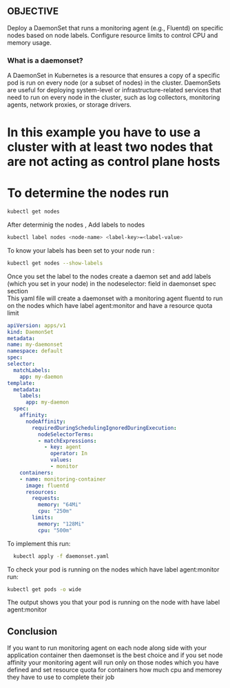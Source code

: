 ## OBJECTIVE
   Deploy a DaemonSet that runs a monitoring agent (e.g., Fluentd) on     specific nodes based on node labels. Configure resource limits to control CPU and memory usage.

### What is a daemonset?
A DaemonSet in Kubernetes is a resource that ensures a copy of a specific pod is run on every node (or a subset of nodes) in the cluster. DaemonSets are useful for deploying system-level or infrastructure-related services that need to run on every node in the cluster, such as log collectors, monitoring agents, network proxies, or storage drivers.

# In this example you have to use a cluster with at least two nodes that are not acting as control plane hosts

   # To determine the nodes run
```bash
kubectl get nodes
```

 After determinig the nodes , Add labels to nodes
  ```bash
  kubectl label nodes <node-name> <label-key>=<label-value>
  ```
 To know your labels has been set to your node run :
  ```bash
  kubectl get nodes --show-labels
  ```
 Once you set the label to the nodes create a daemon set and add labels (which you set in your node) in the nodeselector: field in daemonset spec section
<br>
 This yaml file will create a daemonset with a monitoring agent fluentd to run on the nodes which have label agent:monitor and have a resource quota limit    
  
  ```yaml
apiVersion: apps/v1
kind: DaemonSet
metadata:
  name: my-daemonset
  namespace: default
spec:
  selector:
    matchLabels:
      app: my-daemon
  template:
    metadata:
      labels:
        app: my-daemon
    spec:
      affinity:
        nodeAffinity:
          requiredDuringSchedulingIgnoredDuringExecution:
            nodeSelectorTerms:
            - matchExpressions:
              - key: agent
                operator: In
                values:
                - monitor
      containers:
      - name: monitoring-container
        image: fluentd
        resources:
          requests:
            memory: "64Mi"
            cpu: "250m"
          limits:
            memory: "128Mi"
            cpu: "500m"
```
 To implement this run:
 ```bash
   kubectl apply -f daemonset.yaml
   ```
 To check your pod is running on the nodes which have label agent:monitor run:
```bash
kubectl get pods -o wide
```
 The output shows you that your pod is running on the node with have label agent:monitor    

## Conclusion
  If you want to run monitoring agent on each node along side with your application container then daemonset is the best choice and if you set node affinity your monitoring agent will run only on those nodes which you have defined and set resource quota for containers how much cpu and memorey they have to use to complete their job
